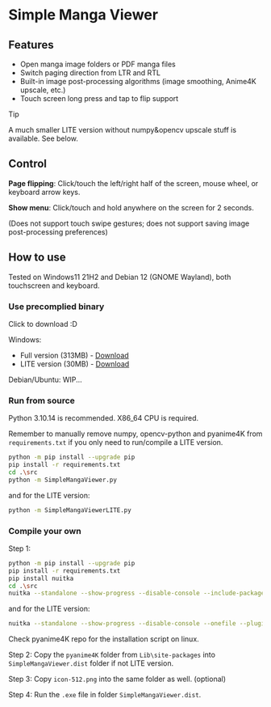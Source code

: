 # Simple Manga Viewer

## Features

 - Open manga image folders or PDF manga files
 - Switch paging direction from LTR and RTL
 - Built-in image post-processing algorithms (image smoothing, Anime4K upscale, etc.)
 - Touch screen long press and tap to flip support

> [!TIP]
> A much smaller LITE version without numpy&opencv upscale stuff is available. See below.

## Control

**Page flipping**: Click/touch the left/right half of the screen, mouse wheel, or keyboard arrow keys.

**Show menu**: Click/touch and hold anywhere on the screen for 2 seconds.

(Does not support touch swipe gestures; does not support saving image post-processing preferences)

## How to use

Tested on Windows11 21H2 and Debian 12 (GNOME Wayland), both touchscreen and keyboard.

### Use precomplied binary

Click to download :D

Windows:
- Full version (313MB) - [Download](https://github.com/puff-dayo/Simple-Manga-Viewer/releases/download/v1.0.0/SimpleMangaViewer_Windows_Full.7z)
- LITE version (30MB) - [Download](https://github.com/puff-dayo/Simple-Manga-Viewer/releases/download/v1.0.0/SimpleMangaViewer_Windows_Lite.7z)

Debian/Ubuntu: WIP...

### Run from source

Python 3.10.14 is recommended. X86_64 CPU is required.

Remember to manually remove numpy, opencv-python and pyanime4K from `requirements.txt` if you only need to run/compile a LITE version.

```bash
python -m pip install --upgrade pip
pip install -r requirements.txt
cd .\src
python -m SimpleMangaViewer.py
```

and for the LITE version:

```bash
python -m SimpleMangaViewerLITE.py
```

### Compile your own

Step 1:
 
```bash
python -m pip install --upgrade pip
pip install -r requirements.txt
pip install nuitka
cd .\src
nuitka --standalone --show-progress --disable-console --include-package=pyanime4k --plugin-enable=pyside6 --windows-icon-from-ico="path_to_icon-512.ico" --output-dir=build_output SimpleMangaViewer.py
```

and for the LITE version:

```bash
nuitka --standalone --show-progress --disable-console --onefile --plugin-enable=pyside6 --windows-icon-from-ico="path_to_icon-512.ico" --output-dir=build_output SimpleMangaViewerLITE.py
```

Check pyanime4K repo for the installation script on linux.

Step 2: Copy the `pyanime4K` folder from `Lib\site-packages` into `SimpleMangaViewer.dist` folder if not LITE version.

Step 3: Copy `icon-512.png` into the same folder as well. (optional)

Step 4: Run the `.exe` file in folder `SimpleMangaViewer.dist`.
